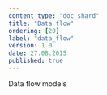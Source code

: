 ```yaml
---
content_type: "doc_shard"
title: "Data flow"
ordering: [20]
label: "data_flow"
version: 1.0
date: 27.08.2015
published: true
---
```

Data flow models
